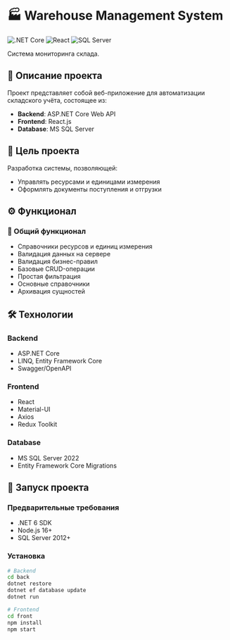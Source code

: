 # 🏭 Warehouse Management System

![.NET Core](https://img.shields.io/badge/.NET-5C2D91?style=for-the-badge&logo=.net&logoColor=white)
![React](https://img.shields.io/badge/React-20232A?style=for-the-badge&logo=react&logoColor=61DAFB)
![SQL Server](https://img.shields.io/badge/Microsoft_SQL_Server-CC2927?style=for-the-badge&logo=microsoft-sql-server&logoColor=white)

Система мониторинга склада.

## 📝 Описание проекта

Проект представляет собой веб-приложение для автоматизации складского учёта, состоящее из:
- **Backend**: ASP.NET Core Web API
- **Frontend**: React.js
- **Database**: MS SQL Server

## 🎯 Цель проекта
Разработка системы, позволяющей:
- Управлять ресурсами и единицами измерения
- Оформлять документы поступления и отгрузки

## ⚙️ Функционал

### 🔹 Общий функционал
- Справочники ресурсов и единиц измерения
- Валидация данных на сервере
- Валидация бизнес-правил
- Базовые CRUD-операции
- Простая фильтрация
- Основные справочники
- Архивация сущностей


## 🛠️ Технологии

### Backend
- ASP.NET Core 
- LINQ, Entity Framework Core
- Swagger/OpenAPI

### Frontend
- React 
- Material-UI
- Axios
- Redux Toolkit

### Database
- MS SQL Server 2022
- Entity Framework Core Migrations

## 🚀 Запуск проекта

### Предварительные требования
- .NET 6 SDK
- Node.js 16+
- SQL Server 2012+

### Установка
```bash
# Backend
cd back
dotnet restore
dotnet ef database update
dotnet run

# Frontend
cd front
npm install
npm start
